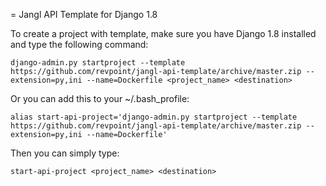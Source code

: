 = Jangl API Template for Django 1.8

To create a project with template, make sure you have Django 1.8 installed and type the following command:
```
django-admin.py startproject --template https://github.com/revpoint/jangl-api-template/archive/master.zip --extension=py,ini --name=Dockerfile <project_name> <destination>
```

Or you can add this to your ~/.bash_profile:
```
alias start-api-project='django-admin.py startproject --template https://github.com/revpoint/jangl-api-template/archive/master.zip --extension=py,ini --name=Dockerfile'
```

Then you can simply type:
```
start-api-project <project_name> <destination>
```
